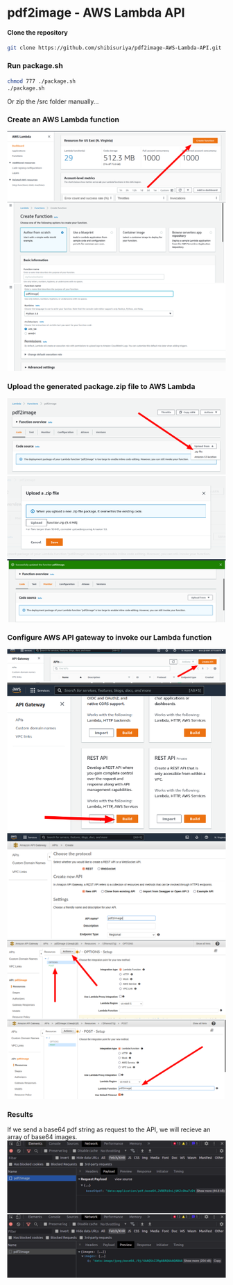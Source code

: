 # pdf2image - AWS Lambda API

#### Clone the repository
```sh
git clone https://github.com/shibisuriya/pdf2image-AWS-Lambda-API.git
```
### Run package.sh
```sh
chmod 777 ./package.sh
./package.sh
```
Or zip the /src folder manually... 

### Create an AWS Lambda function
![Alt text](/images/8.png?raw=true "Optional Title")
![Alt text](/images/9.png?raw=true "Optional Title")
![Alt text](/images/10.png?raw=true "Optional Title")

### Upload the generated package.zip file to AWS Lambda
![Alt text](/images/1.png?raw=true "Optional Title")
![Alt text](/images/2.png?raw=true "Optional Title")
![Alt text](/images/3.png?raw=true "Optional Title")

### Configure AWS API gateway to invoke our Lambda function
![Alt text](/images/4.png?raw=true "Optional Title")
![Alt text](/images/5.png?raw=true "Optional Title")
![Alt text](/images/6.png?raw=true "Optional Title")
![Alt text](/images/7.png?raw=true "Optional Title")
![Alt text](/images/11.png?raw=true "Optional Title")

### Results
If we send a base64 pdf string as request to the API, we will recieve an array of base64 images.
![Alt text](/images/12.png?raw=true "Optional Title")
![Alt text](/images/13.png?raw=true "Optional Title")

